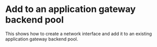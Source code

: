 # Add to an application gateway backend pool

This shows how to create a network interface and add it to an existing application gateway backend pool.
